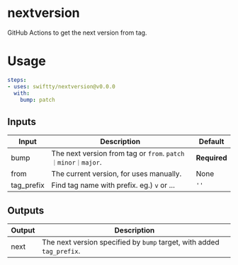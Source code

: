 # nextversion
GitHub Actions to get the next version from tag.

# Usage

```yml
steps:
- uses: swiftty/nextversion@v0.0.0
  with: 
    bump: patch
```

## Inputs

| Input      | Description                                               | Default      |
|------------|-----------------------------------------------------------|--------------|
| bump       | The next version from tag or `from`. `patch｜minor｜major`. | **Required** |
| from       | The current version, for uses manually.                   | None         |
| tag_prefix | Find tag name with prefix. eg.) `v` or ...                | `''`         |

## Outputs

| Output | Description                                                           |
|--------|-----------------------------------------------------------------------|
| next   | The next version specified by `bump` target, with added `tag_prefix`. |